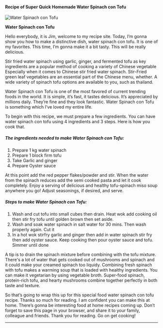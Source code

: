             

#### Recipe of Super Quick Homemade Water Spinach con Tofu

![Water Spinach con Tofu](https://img-global.cpcdn.com/recipes/3600da82106d6673/751x532cq70/water-spinach-con-tofu-recipe-main-photo.jpg)

**Water Spinach con Tofu**

Hello everybody, it is Jim, welcome to my recipe site. Today, I’m gonna show you how to make a distinctive dish, water spinach con tofu. It is one of my favorites. This time, I’m gonna make it a bit tasty. This will be really delicious.

Stir fried water spinach using garlic, ginger, and fermented tofu as key ingredients are a popular method of cooking a variety of Chinese vegetable Especially when it comes to Chinese stir fried water spinach. Stir-Fried green leaf vegetables are an essential part of the Chinese menu, whether. A wide variety of spinach tofu options are available to you, such as thailand.

Water Spinach con Tofu is one of the most favored of current trending foods in the world. It is simple, it’s fast, it tastes delicious. It’s appreciated by millions daily. They’re fine and they look fantastic. Water Spinach con Tofu is something which I’ve loved my entire life.

To begin with this recipe, we must prepare a few ingredients. You can have water spinach con tofu using 4 ingredients and 3 steps. Here is how you cook that.

##### The ingredients needed to make Water Spinach con Tofu:

1.  Prepare 1 kg water spinach
2.  Prepare 1 block firm tofu
3.  Take Garlic and ginger
4.  Prepare Oyster sauce

At this point add the red pepper flakes/powder and stir. When the water from the spinach reduces add the semi cooked pasta and let it cook completely. Enjoy a serving of delicious and healthy tofu-spinach miso soup anywhere you go! Adjust seasonings, if desired, and serve.

##### Steps to make Water Spinach con Tofu:

1.  Wash and cut tofu into small cubes then drain. Heat wok add cooking oil then stir fry tofu until golden brown then set aside.
2.  Wash and soak water spinach in salt water for 30 mins. Then wash properly again. Cut it
3.  In a hot wok stirfry garlic and ginger then add in water spinach stir fry then add oyster sauce. Keep cooking then pour oyster sauce and tofu. Simmer until done

A tip is to drain the spinach mixture before combining with the tofu mixture. There's a lot of water that gets cooked out of mushrooms and spinach and it could make your creamed spinach too liquidy. Combining fresh spinach with tofu makes a warming soup that is loaded with healthy ingredients. You can make it vegetarian by using vegetable broth. Super-food spinach, protein-rich tofu, and hearty mushrooms combine together perfectly in both taste and texture.

So that’s going to wrap this up for this special food water spinach con tofu recipe. Thanks so much for reading. I am confident you can make this at home. There’s gonna be interesting food at home recipes coming up. Don’t forget to save this page in your browser, and share it to your family, colleague and friends. Thank you for reading. Go on get cooking!

* * *